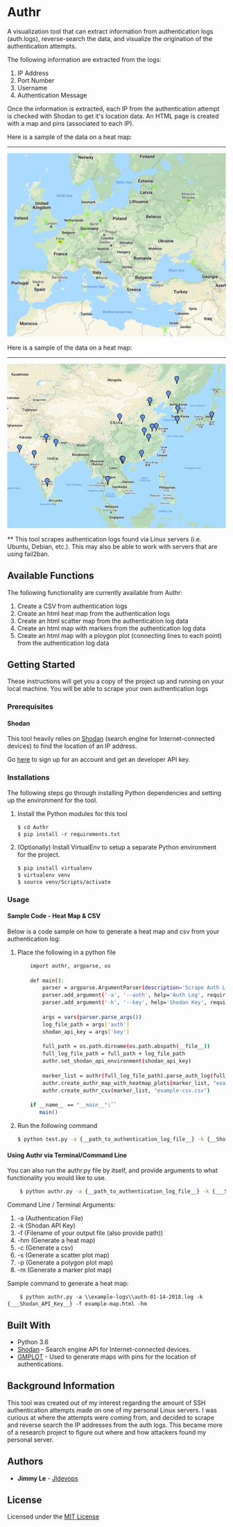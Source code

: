 # Authr

A visualization tool that can extract information from authentication logs (auth.logs), reverse-search the data, and visualize the origination of the authentication attempts. 

The following information are extracted from the logs:
1. IP Address
2. Port Number
3. Username
4. Authentication Message

Once the information is extracted, each IP from the authentication attempt is checked with Shodan to get it's location data.  An HTML page is created with a map and pins (associated to each IP).

Here is a sample of the data on a heat map: 
***
![Heat Map](https://raw.githubusercontent.com/JLDevOps/Authr/master/Documentation/Images/heatmap-authr.png)

Here is a sample of the data on a heat map: 
***
![Heat Map](https://raw.githubusercontent.com/JLDevOps/Authr/master/Documentation/Images/marker-map.png)

** This tool scrapes authentication logs found via Linux servers (i.e. Ubuntu, Debian, etc.).  This may also be able to work with servers that are using fail2ban.

## Available Functions
The following functionality are currently available from Authr:
1. Create a CSV from authentication logs
2. Create an html heat map from the authentication logs 
3. Create an html scatter map from the authentication log data
4. Create an html map with markers from the authentication log data
5. Create an html map with a ploygon plot (connecting lines to each point) from the authentication log data

## Getting Started

These instructions will get you a copy of the project up and running on your local machine.  You will be able to scrape your own authentication logs

### Prerequisites

#### Shodan

This tool heavily relies on [Shodan](https://shodan.io/) (search engine for Internet-connected devices) to find the location of an IP address.

Go [here](https://account.shodan.io/login) to sign up for an account and get an developer API key.

### Installations

The following steps go through installing Python dependencies and setting up the environment for the tool.

1. Install the Python modules for this tool
    ```
    $ cd Authr
    $ pip install -r requirements.txt
    ```
2. (Optionally) Install VirtualEnv to setup a separate Python environment for the project.
    ```
    $ pip install virtualenv
    $ virtualenv venv
    $ source venv/Scripts/activate
    ```

### Usage

#### Sample Code - Heat Map & CSV
Below is a code sample on how to generate a heat map and csv from your authentication log:

1. Place the following in a python file
    ```bash
        import authr, argparse, os
         
        def main():
            parser = argparse.ArgumentParser(description='Scrape Auth Logs and Inserted into the DB')
            parser.add_argument('-a', '--auth', help='Auth Log', required=True)
            parser.add_argument('-k', '--key', help='Shodan Key', required=True)
    
            args = vars(parser.parse_args())
            log_file_path = args['auth']
            shodan_api_key = args['key']
            
            full_path = os.path.dirname(os.path.abspath(__file__))
            full_log_file_path = full_path + log_file_path
            authr.set_shodan_api_environment(shodan_api_key)
            
            marker_list = authr(full_log_file_path).parse_auth_log(full_log_file_path)
            authr.create_authr_map_with_heatmap_plots(marker_list, "example_map.html")
            authr.create_authr_csv(marker_list, "example-csv.csv")
        
        if __name__ == "__main__":``
           main()
    ```
2. Run the following command
    ```bash
    $ python test.py -a {__path_to_authentication_log_file__} -k {__Shodan_API_Key__}
    ```
#### Using Authr via Terminal/Command Line
You can also run the authr.py file by itself, and provide arguments to what functionality you would like to use.

```bash
    $ python authr.py -a {__path_to_authentication_log_file__} -k {___Shodan_API_Key__}
```

Command Line / Terminal Arguments:
1. -a (Authentication File)
2. -k (Shodan API Key)
3. -f (Filename of your output file (also provide path))
4. -hm (Generate a heat map)
5. -c (Generate a csv)
6. -s (Generate a scatter plot map)
7. -p (Generate a polygon plot map)
8. -m (Generate a marker plot map)

Sample command to generate a heat map: 
```
    $ python authr.py -a \\example-logs\\auth-01-14-2018.log -k {___Shodan_API_Key__} -f example-map.html -hm
```

## Built With

* Python 3.6
* [Shodan](https://shodan.io/) - Search engine API for Internet-connected devices.
* [GMPLOT](https://github.com/vgm64/gmplot) - Used to generate maps with pins for the location of authentications.

## Background Information

This tool was created out of my interest regarding the amount of SSH authentication attempts made on one of my personal Linux servers.
  I was curious at where the attempts were coming from, and decided to scrape and reverse search the IP addresses from the auth logs.
This became more of a research project to figure out where and how attackers found my personal server.

## Authors

* **Jimmy Le** - [Jldevops](https://github.com/jldevops)


## License

Licensed under the [MIT License](LICENSE)

